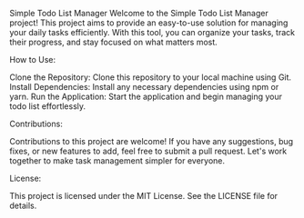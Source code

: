 Simple Todo List Manager
Welcome to the Simple Todo List Manager project! This project aims to provide an easy-to-use solution for managing your daily tasks efficiently. With this tool, you can organize your tasks, track their progress, and stay focused on what matters most.


How to Use:


Clone the Repository: Clone this repository to your local machine using Git.
Install Dependencies: Install any necessary dependencies using npm or yarn.
Run the Application: Start the application and begin managing your todo list effortlessly.


Contributions:

Contributions to this project are welcome! If you have any suggestions, bug fixes, or new features to add, feel free to submit a pull request. Let's work together to make task management simpler for everyone.

License:

This project is licensed under the MIT License. See the LICENSE file for details.

